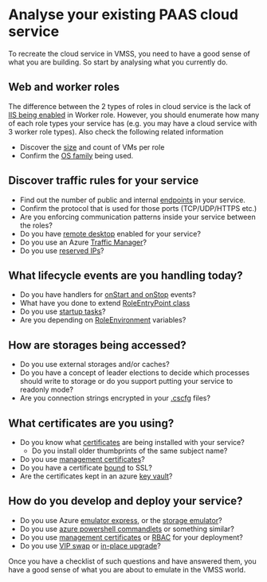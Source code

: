 # Analyse your existing PAAS cloud service
To recreate the cloud service in VMSS, you need to have a good sense of what you are building. So start by analysing what you currently do. 

## Web and worker roles
The difference between the 2 types of roles in cloud service is the lack of [IIS being enabled](https://stackoverflow.com/questions/7118942/in-windows-azure-what-are-web-role-worker-role-and-vm-role) in Worker role. However, you should enumerate how many of each role types your service has (e.g. you may have a cloud service with 3 worker role types). Also check the following related information
* Discover the [size](https://docs.microsoft.com/en-us/azure/cloud-services/cloud-services-sizes-specs) and count of VMs per role
* Confirm the [OS family](https://docs.microsoft.com/en-us/azure/cloud-services/cloud-services-guestos-update-matrix) being used.

## Discover traffic rules for your service
* Find out the number of public and internal [endpoints](https://docs.microsoft.com/en-us/azure/cloud-services/cloud-services-enable-communication-role-instances) in your service.
* Confirm the protocol that is used for those ports (TCP/UDP/HTTPS etc.)
* Are you enforcing communication patterns inside your service between the roles?
* Do you have [remote desktop](https://docs.microsoft.com/en-us/azure/cloud-services/cloud-services-role-enable-remote-desktop-visual-studio) enabled for your service?
* Do you use an Azure [Traffic Manager](https://docs.microsoft.com/en-us/azure/traffic-manager/traffic-manager-overview)?
* Do you use [reserved IPs](https://azure.microsoft.com/en-us/blog/reserved-ip-addresses/)?

## What lifecycle events are you handling today?
* Do you have handlers for [onStart and onStop](https://docs.microsoft.com/en-us/azure/cloud-services/cloud-services-role-lifecycle-dotnet) events?
* What have you done to extend [RoleEntryPoint class](https://msdn.microsoft.com/library/azure/microsoft.windowsazure.serviceruntime.roleentrypoint.aspx)
* Do you use [startup tasks](https://docs.microsoft.com/en-us/azure/cloud-services/cloud-services-startup-tasks)? 
* Are you depending on [RoleEnvironment](https://msdn.microsoft.com/library/azure/microsoft.windowsazure.serviceruntime.roleenvironment.aspx) variables?

## How are storages being accessed?
* Do you use external storages and/or caches? 
* Do you have a concept of leader elections to decide which processes should write to storage or do you support putting your service to readonly mode?
* Are you connection strings encrypted in your [.cscfg](https://docs.microsoft.com/en-us/azure/cloud-services/cloud-services-model-and-package#serviceconfigurationcscfg) files?

## What certificates are you using?
* Do you know what [certificates](https://docs.microsoft.com/en-us/azure/cloud-services/cloud-services-certs-create#what-are-service-certificates) are being installed with your service?
  * Do you install older thumbprints of the same subject name?
* Do you use [management certificates](https://docs.microsoft.com/en-us/azure/cloud-services/cloud-services-certs-create#what-are-management-certificates)?
* Do you have a certificate [bound](https://docs.microsoft.com/en-us/azure/cloud-services/cloud-services-configure-ssl-certificate-portal) to SSL?
* Are the certificates kept in an azure [key vault](https://docs.microsoft.com/en-us/azure/key-vault/key-vault-overview)?

## How do you develop and deploy your service?
* Do you use Azure [emulator express](https://docs.microsoft.com/en-us/visualstudio/azure/vs-azure-tools-emulator-express-debug-run?view=vs-2017), or the [storage emulator](https://docs.microsoft.com/en-us/azure/storage/common/storage-use-emulator)?
* Do you use [azure powershell commandlets](https://docs.microsoft.com/en-us/powershell/azure/overview?view=azps-1.1.0) or something similar?
* Do you use [management certificates](https://docs.microsoft.com/en-us/azure/cloud-services/cloud-services-certs-create#what-are-management-certificates) or [RBAC](https://docs.microsoft.com/en-us/azure/role-based-access-control/overview) for your deployment?
* Do you use [VIP swap](https://docs.microsoft.com/en-us/azure/cloud-services/cloud-services-how-to-manage-portal#swap-deployments-to-promote-a-staged-deployment-to-production) or [in-place upgrade](https://docs.microsoft.com/en-us/azure/cloud-services/cloud-services-update-azure-service#how-an-upgrade-proceeds)?

Once you have a checklist of such questions and have answered them, you have a good sense of what you are about to emulate in the VMSS world.